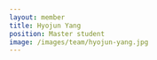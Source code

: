 ```yaml
---
layout: member
title: Hyojun Yang
position: Master student
image: /images/team/hyojun-yang.jpg
---
```

